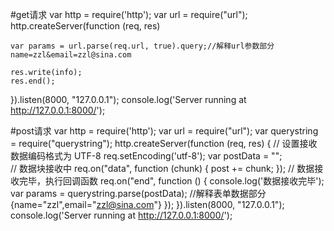 #get请求
var http = require('http');
var url = require("url");
http.createServer(function (req, res)

    var params = url.parse(req.url, true).query;//解释url参数部分name=zzl&email=zzl@sina.com

    res.write(info);
    res.end();
}).listen(8000, "127.0.0.1");
console.log('Server running at http://127.0.0.1:8000/');

#post请求
var http = require('http');
var url = require("url");
var querystring = require("querystring");
http.createServer(function (req, res) {
    // 设置接收数据编码格式为 UTF-8
    req.setEncoding('utf-8');
    var postData = "";       
    // 数据块接收中
    req.on("data", function (chunk) {
        post += chunk;
    });
    // 数据接收完毕，执行回调函数
    req.on("end", function () {
        console.log('数据接收完毕');
        var params = querystring.parse(postData); //解释表单数据部分{name="zzl",email="zzl@sina.com"}
    });
}).listen(8000, "127.0.0.1");
console.log('Server running at http://127.0.0.1:8000/');
